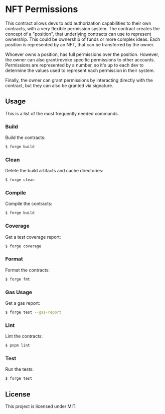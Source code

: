 # NFT Permissions

This contract allows devs to add authorization capabilities to their own contracts, with a very flexible permission system. The contract creates the
concept of a "position", that underlying contracts can use to represent ownership. This could be ownership of funds or more complex ideas. Each
position is represented by an NFT, that can be transferred by the owner.

Whoever owns a position, has full permissions over the position. However, the owner can also grant/revoke specific permissions to other accounts.
Permissions are represented by a number, so it's up to each dev to determine the values used to represent each permission in their system.

Finally, the owner can grant permissions by interacting directly with the contract, but they can also be granted via signature.

## Usage

This is a list of the most frequently needed commands.

### Build

Build the contracts:

```sh
$ forge build
```

### Clean

Delete the build artifacts and cache directories:

```sh
$ forge clean
```

### Compile

Compile the contracts:

```sh
$ forge build
```

### Coverage

Get a test coverage report:

```sh
$ forge coverage
```

### Format

Format the contracts:

```sh
$ forge fmt
```

### Gas Usage

Get a gas report:

```sh
$ forge test --gas-report
```

### Lint

Lint the contracts:

```sh
$ pnpm lint
```

### Test

Run the tests:

```sh
$ forge test
```

## License

This project is licensed under MIT.
